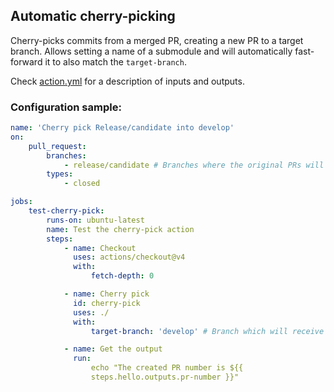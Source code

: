 ## Automatic cherry-picking

Cherry-picks commits from a merged PR, creating a new PR to a target branch.
Allows setting a name of a submodule and will automatically fast-forward it to
also match the `target-branch`.

Check [action.yml](action.yml) for a description of inputs and outputs. 

### Configuration sample:

```yaml
name: 'Cherry pick Release/candidate into develop'
on:
    pull_request:
        branches:
            - release/candidate # Branches where the original PRs will be merged
        types:
            - closed

jobs:
    test-cherry-pick:
        runs-on: ubuntu-latest
        name: Test the cherry-pick action
        steps:
            - name: Checkout
              uses: actions/checkout@v4
              with:
                  fetch-depth: 0

            - name: Cherry pick
              id: cherry-pick
              uses: ./
              with:
                  target-branch: 'develop' # Branch which will receive the automatic cherry-picks

            - name: Get the output
              run:
                  echo "The created PR number is ${{
                  steps.hello.outputs.pr-number }}"
```
